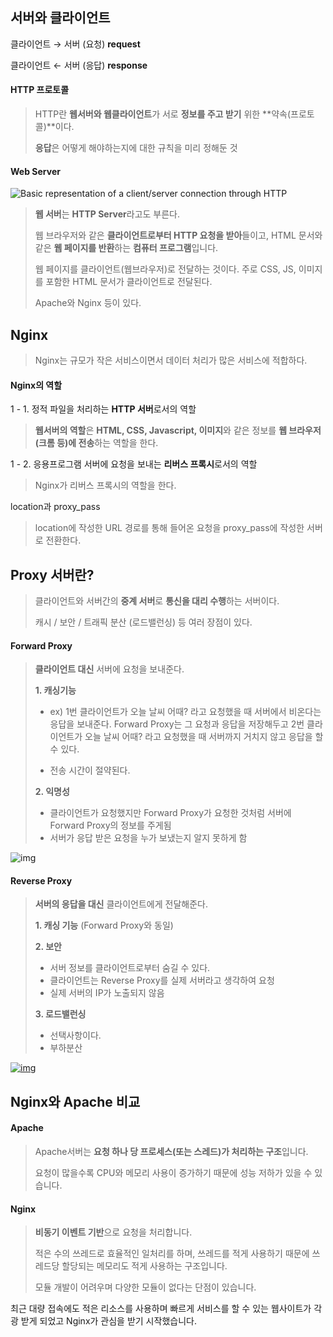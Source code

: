 ## 서버와 클라이언트

클라이언트 → 서버 (요청) **request**

클라이언트 ← 서버 (응답) **response**



#### HTTP 프로토콜

> HTTP란 **웹서버와 웹클라이언트**가 서로 **정보를 주고 받기** 위한 **약속(프로토콜)**이다. 
>
> **응답**은 어떻게 해야하는지에 대한 규칙을 미리 정해둔 것
>
> 

#### Web Server

![Basic representation of a client/server connection through HTTP](https://mdn.mozillademos.org/files/8659/web-server.svg)

> **웹 서버**는 **HTTP Server**라고도 부른다.
>
> 웹 브라우저와 같은 **클라이언트로부터 HTTP 요청을 받아**들이고,  HTML 문서와 같은 **웹 페이지를 반환**하는 **컴퓨터 프로그램**입니다.
>
> 웹 페이지를 클라이언트(웹브라우저)로 전달하는 것이다. 주로 CSS, JS, 이미지를 포함한 HTML 문서가 클라이언트로 전달된다.
>
> Apache와 Nginx 등이 있다.

## Nginx

> Nginx는 규모가 작은 서비스이면서 데이터 처리가 많은 서비스에 적합하다.



#### Nginx의 역할

1 - 1. 정적 파일을 처리하는 **HTTP 서버**로서의 역할

> **웹서버의 역할**은 **HTML, CSS,  Javascript, 이미지**와 같은 정보를 **웹 브라우저(크롬 등)에 전송**하는 역할을 한다.



1 - 2. 응용프로그램 서버에 요청을 보내는 **리버스 프록시**로서의 역할

> Nginx가 리버스 프록시의 역할을 한다.



location과 proxy_pass

> location에 작성한 URL 경로를 통해 들어온 요청을 proxy_pass에 작성한 서버로 전환한다.



## Proxy 서버란?

> 클라이언트와 서버간의 **중계 서버**로 **통신을 대리 수행**하는 서버이다.
>
> 캐시 / 보안 / 트래픽 분산 (로드밸런싱) 등 여러 장점이 있다.



#### Forward Proxy

> **클라이언트 대신** 서버에 요청을 보내준다.
>
> **1. 캐싱기능**
>
> * ex) 1번 클라이언트가 오늘 날씨 어때? 라고 요청했을 때 서버에서 비온다는 응답을 보내준다. Forward Proxy는 그 요청과 응답을 저장해두고 2번 클라이언트가 오늘 날씨 어때? 라고 요청했을 때 서버까지 거치지 않고 응답을 할 수 있다.
>
> * 전송 시간이 절약된다.
>
> **2. 익명성**
>
> * 클라이언트가 요청했지만 Forward Proxy가 요청한 것처럼 서버에 Forward Proxy의 정보를 주게됨
> * 서버가 응답 받은 요청을 누가 보냈는지 알지 못하게 함

![img](https://www.lesstif.com/system-admin/files/21430345/21561365/1/1405440454000/image2014-7-16+0%3A54%3A40.png)

#### Reverse Proxy

> **서버의 응답을 대신** 클라이언트에게 전달해준다.
>
> **1. 캐싱 기능** (Forward Proxy와 동일)
>
> **2. 보안**
>
> * 서버 정보를 클라이언트로부터 숨길 수 있다.
> * 클라이언트는 Reverse Proxy를 실제 서버라고 생각하여 요청
> * 실제 서버의 IP가 노출되지 않음
>
> **3. 로드밸런싱**
>
> * 선택사항이다.
> * 부하분산
>
> 

[![img](https://www.lesstif.com/system-admin/files/21430345/21561366/1/1405440454000/image2014-7-16+0%3A58%3A45.png)](https://www.lesstif.com/system-admin/files/21430345/21561366/1/1405440454000/image2014-7-16+0%3A58%3A45.png)



## Nginx와 Apache 비교

#### Apache

> Apache서버는 **요청 하나 당 프로세스(또는 스레드)가 처리하는 구조**입니다.
>
> 요청이 많을수록 CPU와 메모리 사용이 증가하기 때문에 성능 저하가 있을 수 있습니다.



#### Nginx

> **비동기 이벤트 기반**으로 요청을 처리합니다.
>
> 적은 수의 쓰레드로 효율적인 일처리를 하며, 쓰레드를 적게 사용하기 때문에 쓰레드당 할당되는 메모리도 적게 사용하는 구조입니다.
>
> 모듈 개발이 어려우며 다양한 모듈이 없다는 단점이 있습니다.

최근 대량 접속에도 적은 리소스를 사용하며 빠르게 서비스를 할 수 있는 웹사이트가 각광 받게 되었고 Nginx가 관심을 받기 시작했습니다.

